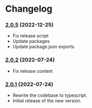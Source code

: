 # Changelog

### [2.0.5](https://github.com/meabed/graphql-upload-ts/compare/v2.0.2...v2.0.4) (2022-12-25)

- Fix release script
- Update packages 
- Update package.json exports

### [2.0.2](https://github.com/meabed/graphql-upload-ts/compare/v2.0.0...v2.0.2) (2022-07-24)

- Fix release content

### [2.0.1](https://github.com/meabed/graphql-upload-ts/compare/v1.5.1...v2.0.1) (2022-07-24)

- Rewrite the codebase to typescript.
- Initial release of the new version.
